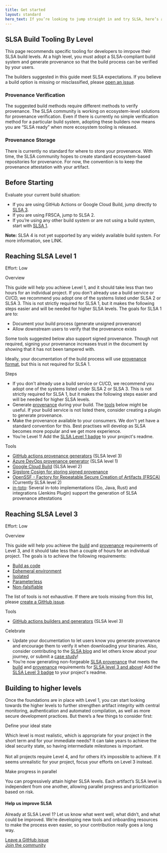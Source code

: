 ```yaml
---
title: Get started
layout: standard
hero_text: If you’re looking to jump straight in and try SLSA, here’s a quick start guide for the steps to take to reach the first SLSA level. Level 1 ensures that you’re setting up the foundation of trust in a system and that all your applications are generating appropriate provenance data. It also sets a baseline to achieve higher SLSA compliance later, which  is the first step in achieving SLSA builds that harden your system against common supply-chain attacks.
---
```


<section class="section bg-pastel-green flex justify-center items-center">
    <div class="wrapper inner w-full">
        <div class="md:flex justify-between items-start mb-16">
            <div class="text w-full md:w-1/3">
<div class="h2 -mt-16 p-0">

## SLSA Build Tooling By Level

</div>
            </div>
            <div class="w-full md:w-2/3">
                <div class="bg-white h-full rounded-lg p-10">
                    <p>
This page recommends specific tooling for developers to imrpove their SLSA build levels.  At a high level, you must adopt a SLSA-compliant build system and generate provenance so that the build process can be verified by your users. </p>
    
<p>The builders suggested in this guide meet SLSA expectations. If you believe a build option is missing or misclassified, please <a href="https://github.com/slsa-framework/slsa/issues">open an issue</a>.
                    </p>
                </div>
            </div>
<div class="h3 -mt-16 p-0">

### Provenance Verification

</div>
                        <div class="w-full md:w-2/3">
                <div class="bg-white h-full rounded-lg p-10">
                    <p>
The suggested build methods require different methods to verify provenance. The SLSA community is working on ecosystem-level solutions for provenance verification. Even if there is currently no simple verification method for a particular build system, adopting these builders now means you are “SLSA ready” when more ecosystem tooling is released.
                    </p>
                </div>
            </div>
            <div class="h3 -mt-16 p-0">

### Provenance Storage

</div>
                        <div class="w-full md:w-2/3">
                <div class="bg-white h-full rounded-lg p-10">
                    <p>
There is currently no standard for where to store your provenance. With time, the SLSA community hopes to create standard ecosystem-based repositories for provenance. For now, the convention is to keep the provenance attestation with your artifact.  
                    </p>
                </div>
            </div>
        </div>
    </div>
</section>            

<section class="section bg-pastel-green flex justify-center items-center">
    <div class="wrapper inner w-full">
        <div class="md:flex justify-between items-start mb-16">
            <div class="text w-full md:w-1/3">
<div class="h2 -mt-16 p-0">
 
## Before Starting

</div>
           </div>
            <div class="w-full md:w-2/3">
                <div class="bg-white h-full rounded-lg p-10">
                    <p>
                        Evaluate your current build situation:
                    <ul class="list-disc my-6 pl-6">
                        <li>If you are using GitHub Actions or Google Cloud Build, jump directly to            <a href="#SLSA3">SLSA 3</a>.</li>
                        <li>If you are using FRSCA, jump to SLSA 2.</li>
                        <li>If you’re using any other build system or are not using a build system, start with <a href="#SLSA1">SLSA 1</a>.</li>
                    </ul>
                    </p>
                    <p class="mb-10">
                        <b>Note:</B> SLSA 4 is not yet supported by any widely available build system. For more information, see LINK.
                    </p>
                </div>
            </div>
        </div>
    </div>
</section>            

<section class="section bg-pastel-green flex justify-center items-center">
    <div class="wrapper inner w-full">
        <div class="md:flex justify-between items-start mb-16">
            <div class="text w-full md:w-1/3">
<div class="h2 -mt-16 p-0">
<a/ id="SLSA1">
    
## Reaching SLSA Level 1

</div>
<p class="h4 font-semibold my-6 text-green-dark">Effort: Low</p>
            </div>
            <div class="w-full md:w-2/3">
                <div class="bg-white h-full rounded-lg p-10">
                    <p class="h4 font-bold mb-6">Overview<p>
                    <p>
                        This guide will help you achieve Level 1, and it should take less than two hours for an individual project. If you don't already use a build service or CI/CD, we recommend you adopt one of the systems listed under SLSA 2 or SLSA 3. This is not strictly required for SLSA 1, but it makes the following steps easier and will be needed for higher SLSA levels.  The goals for SLSA 1 are to:
                    <ul class="list-disc my-6 pl-6">
                        <li>Document your build process (generate unsigned provenance)</li>
                        <li>Allow downstream users to verify that the provenance exists</li>
                    </ul>
                    </p>
                    <p class="mb-10">
                        Some tools suggested below also support signed provenance. Though not required, signing your provenance increases trust in the document by showing that it has not been tampered with.

Ideally, your documentation of the build process will use <a href="https://slsa.dev/provenance/v0.2">provenance format</a>, but this is not required for SLSA 1.
                    </p>
                    <p class="h4 font-bold mb-6">Steps</p>
                    <ul class="list-decimal mt-6 mb-10 pl-6">
                        <li>If you don't already use a build service or CI/CD, we recommend you adopt one of the systems listed under SLSA 2 or SLSA 3. This is not strictly required for SLSA 1, but it makes the following steps easier and will be needed for higher SLSA levels.</li>
                        <li>Generate <a href="provenance">provenance</a> during your build. The <a href="#tools">tools</a> below might be useful. If your build service is not listed there, consider creating a plugin to generate provenance.
                        <li>Make the provenance available to your consumers. We don't yet have a standard convention for this. Best practises will develop as SLSA becomes more popular and we get more experience.</li>
                        <li>You’re Level 1! Add the <a href="images/SLSA-Badge-full-level1.svg">SLSA Level 1 badge</a> to your project's readme.</li>
                    </ul>
                    <p class="h4 font-bold mb-6" id="tools">Tools</p>
                    <ul class="list-disc mt-6 pl-6">
                        <li><a href="https://github.com/slsa-framework/slsa-github-generator#provenance-only-generators">GitHub actions provenance generators</a> (SLSA level 3)</li>
                        <li><a href="https://github.com/slsa-framework/azure-devops-demo">Azure DevOps provenance generator</a> (SLSA level 1)</li>
                        <li><a href="https://cloud.google.com/build/docs/securing-builds/use-provenance-and-binary-authorization">Google Cloud Build</a> (SLSA level 2)</li>
                        <li><a href="https://github.com/sigstore/cosign">Sigstore Cosign for storing signed provenance</a></li>
                        <li><a href="https://github.com/buildsec/frsca">OpenSSF - Factory for Repeatable Secure Creation of Artifacts (FRSCA)</a> (Currently SLSA level 2)</li>
                        <li><a href="https://github.com/in-toto">in-toto</a>: Several in-toto implementations (Go, Java, Rust) and integrations (Jenkins Plugin) support the generation of SLSA provenance attestations</li>
                    </ul>
                </div>
            </div>
        </div>
    </div>
</section>

<section class="section bg-pastel-green flex justify-center items-center">
    <div class="wrapper inner w-full">
        <div class="md:flex justify-between items-start mb-16">
            <div class="text w-full md:w-1/3">
<div class="h2 -mt-16 p-0">
<a/ id="SLSA3">

## Reaching SLSA Level 3
    
</div>
<p class="h4 font-semibold my-6 text-green-dark">Effort: Low</p>
            </div>
            <div class="w-full md:w-2/3">
                <div class="bg-white h-full rounded-lg p-10">
                    <p class="h4 font-bold mb-6">Overview<p>
                    <p>
                        This guide will help you achieve the <a href="/spec/v0.1/requirements#build-requirements">build</a> and <a href="/spec/v0.1/requirements#provenance-requirements">provenance</a> requirements of Level 3, and it should take less than a couple of hours for an individual project. The goals is to achieve the following requirements:
                    <ul class="list-disc my-6 pl-6">
                        <li><a href="/spec/v0.1/requirements#build-as-code">Build as code</a></li>
                        <li><a href="/spec/v0.1/requirements#ephemeral-environment">Ephemeral environment</a></li>
                        <li><a href="/spec/v0.1/requirements#isolated">Isolated</a></li>
                        <li><a href="/spec/v0.1/requirements#parameterless">Parameterless</a></li>
                        <li><a href="/spec/v0.1/requirements#non-falsifiable">Non-falsifiable</a></li>
                    </ul>
                    </p>
                    <p class="mb-10">
                        The list of tools is not exhaustive. If there are tools missing from this list, please <a href="https://github.com/slsa-framework/slsa/issues">create a GitHub issue</a>.
                    </p>
                    <p class="h4 font-bold mb-6" id="tools">Tools</p>
                    <ul class="list-disc mt-6 mb-10 pl-6">
                        <li><a href="https://github.com/slsa-framework/slsa-github-generator">GitHub actions builders and generators</a> (SLSA level 3)</li>
                    </ul>
                    <p class="h4 font-bold mb-6">Celebrate</p>
                    <ul class="list-decimal mt-6 mb-10 pl-6">
                        <li>Update your documentation to let users know you generate provenance and encourage them to verify it when downloading your binaries. Also, consider contributing to the <a href="/blog">SLSA blog</a> and let others know about your journey, or submit a <a href="https://github.com/slsa-framework/slsa/tree/main/case-studies">case study</a>!</li>
                        <li>You’re now generating non-forgeable <a href="/provenance/">SLSA provenance</a> that meets the <a href="/spec/v0.1/requirements#build-requirements">build</a> and <a href="/spec/v0.1/requirements#provenance-requirements">provenance</a> requirements for <a href="/spec/v0.1/levels">SLSA level 3 and above</a>! Add the <a href="images/gh-badge-level3.svg">SLSA Level 3 badge</a> to your project's readme.</li>
                    </ul>
                </div>
            </div>
        </div>
    </div>
</section>

<section class="section bg-white flex justify-center items-center">
    <div class="wrapper inner w-full">
        <div class="justify-between items-start md:-mr-10 md:-ml-10">
            <div class="text w-full md:pl-10">
<div class="h2 -mt-16 mb-8">

## Building to higher levels

</div>
            </div>
            <div class="w-full md:pl-10">
                <div class="bg-white">
                    <p>Once the foundations are in place with Level 1, you can start looking towards the higher levels to further strengthen artifact integrity with central monitoring, authentication and automated compilation, as well as more secure development practices. But there’s a few things to consider first:</p>
                </div>
            </div>
            <div class="w-full mt-8">
                <div class="bg-white md:flex justify-between">
                    <div class="mt-6 w-full md:w-1/2 md:pl-10">
                        <p class="h3 font-semibold mb-6 ">Define your ideal state</p>
                        <p class="pb-4">Which level is most realistic, which is appropriate for your project in the short term and for your immediate needs? It can take years to achieve the ideal security state, so having intermediate milestones is important.<br><br>Not all projects require Level 4, and for others it’s impossible to achieve. If it seems unrealistic for your project, focus your efforts on Level 3 instead.</p>
                    </div>
                    <div class="mt-6 w-full md:w-1/2 md:pl-10">
                        <p class="h3 font-semibold mb-6 ">Make progress in parallel</p>
                        <p class="pb-4">You can progressively attain higher SLSA levels. Each artifact’s SLSA level is independent from one another, allowing parallel progress and prioritization based on risk.</p>
                    </div>
                </div>
            </div>
        </div>
    </div>
</section>
<section class="section">
    <div class="wrapper inner w-full">
        <div class="md:flex flex-col justify-center items-center mb-8 md:w-2/3 mx-auto md:pl-5">
            <div class="-mt-8 mb-8 md:mb-4"><h4 class="h2 font-normal">Help us improve SLSA</h4></div>
            <div class="w-full lg:w-full mx-auto text-center">
                <p>Already at SLSA Level 1? Let us know what went well, what didn’t, and what could be improved. We’re developing new tools and onboarding resources to make the process even easier, so your contribution really goes a long way.</p>
                <a href="https://github.com/slsa-framework/slsa/issues" class="cta-link font-semibold h5 center mt-8">Leave a GitHub issue</a><br>
                <a href="community" class="cta-link font-semibold h5 center mt-8">Join the community</a>
            </div>
        </div>
    </div>
</section>
